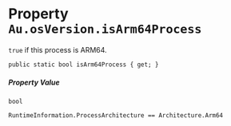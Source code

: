# Property `Au.osVersion.isArm64Process`

`true` if this process is ARM64.

```
public static bool isArm64Process { get; }
```

##### Property Value

`bool`

`RuntimeInformation.ProcessArchitecture == Architecture.Arm64`